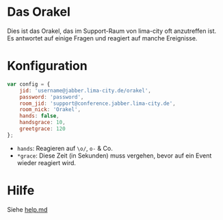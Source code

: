 Das Orakel
==========

Dies ist das Orakel, das im Support-Raum von lima-city oft anzutreffen ist.  Es
antwortet auf einige Fragen und reagiert auf manche Ereignisse.

Konfiguration
=============
```js
var config = {
	jid: 'username@jabber.lima-city.de/orakel',
	password: 'password',
	room_jid: 'support@conference.jabber.lima-city.de',
	room_nick: 'Orakel',
	hands: false,
	handsgrace: 10,
	greetgrace: 120
};
```

- `hands`: Reagieren auf `\o/`, `o-` & Co.
- `*grace`: Diese Zeit (in Sekunden) muss vergehen, bevor auf ein Event wieder
  reagiert wird.

Hilfe
=====

Siehe [help.md](https://github.com/hackyourlife/orakel/blob/master/help.md)

